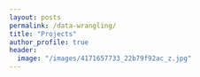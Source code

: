 ```yaml
---
layout: posts
permalink: /data-wrangling/
title: "Projects"
author_profile: true
header:
  image: "/images/4171657733_22b79f92ac_z.jpg"
---
```



